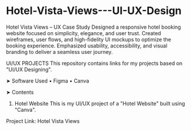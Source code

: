 # Hotel-Vista-Views---UI-UX-Design
Hotel Vista Views – UX Case Study Designed a responsive hotel booking website focused on simplicity, elegance, and user trust. Created wireframes, user flows, and high-fidelity UI mockups to optimize the booking experience. Emphasized usability, accessibility, and visual branding to deliver a seamless user journey.

UI/UX PROJECTS
This repository contains links for my projects based on "UI/UX Designing".

➤ Software Used
• Figma
• Canva

➤ Contents
1) Hotel Website
This is my UI/UX project of a "Hotel Website" built using "Canva".

Project Link: Hotel Vista Views
